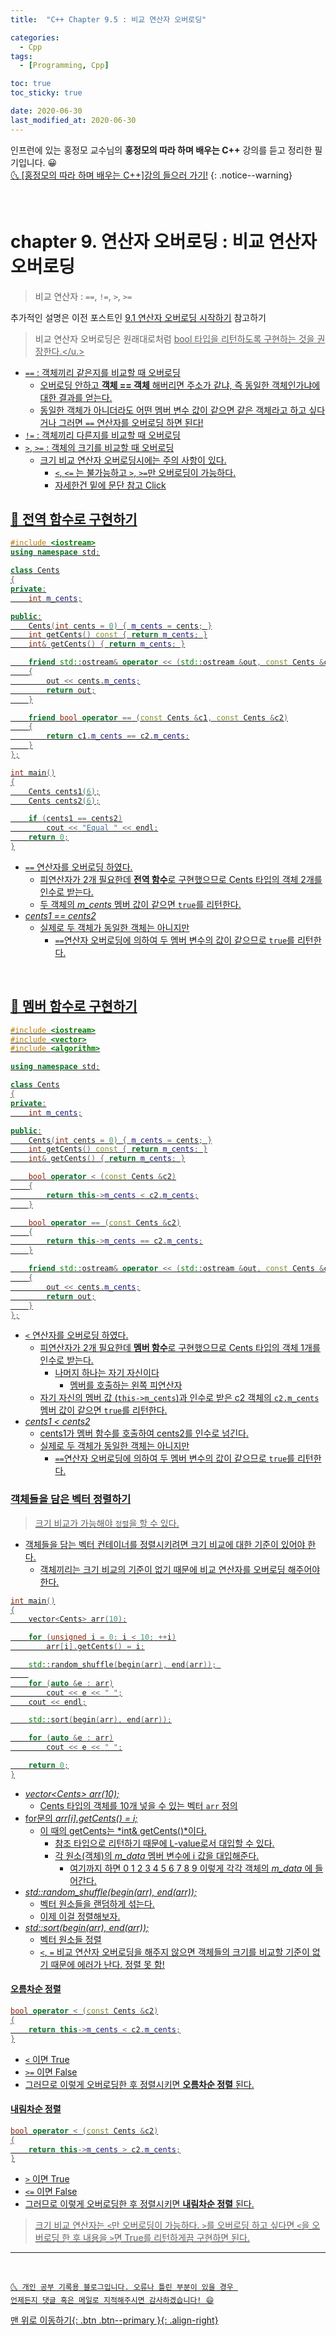 ```yaml
---
title:  "C++ Chapter 9.5 : 비교 연산자 오버로딩" 

categories:
  - Cpp
tags:
  - [Programming, Cpp]

toc: true
toc_sticky: true

date: 2020-06-30
last_modified_at: 2020-06-30
---
```


인프런에 있는 홍정모 교수님의 **홍정모의 따라 하며 배우는 C++** 강의를 듣고 정리한 필기입니다. 😀    
[🌜 [홍정모의 따라 하며 배우는 C++]강의 들으러 가기!](https://www.inflearn.com/course/following-c-plus)
{: .notice--warning}

<br>

# chapter 9. 연산자 오버로딩 : 비교 연산자 오버로딩

> 비교 연산자 : `==`, `!=`, `>`, `>=`

추가적인 설명은 이전 포스트인 [9.1 연산자 오버로딩 시작하기](https://ansohxxn.github.io/cpp/chapter9-1/) 참고하기

> 비교 연산자 오버로딩은 원래대로처럼 <u>bool 타입을 리턴하도록 구현하는 것을 권장한다.</u.>

- `==` : 객체끼리 같은지를 비교할 때 오버로딩
  - 오버로딩 안하고 **객체 == 객체** 해버리면 <u>주소가 같냐, 즉 동일한 객체인가냐</u>에 대한 결과를 얻는다.
  - 동일한 객체가 아니더라도 어떤 멤버 변수 값이 같으면 같은 객체라고 하고 싶다거나 그러면 `==` 연산자를 오버로딩 하면 된다!
- `!=` : 객체끼리 다른지를 비교할 때 오버로딩
- `>`, `>=` : 객체의 크기를 비교할 때 오버로딩
  - 크기 비교 연산자 오버로딩시에는 주의 사항이 있다.
    - `<`,  `<=` 는 불가능하고 `>`, `>=`만 오버로딩이 가능하다.
    - [자세한건 밑에 문단 참고 Click](#내림차순-정렬) 

## 🔔 전역 함수로 구현하기

```cpp
#include <iostream>
using namespace std;

class Cents
{
private:
	int m_cents;

public:
	Cents(int cents = 0) { m_cents = cents; }
	int getCents() const { return m_cents; }
	int& getCents() { return m_cents; }

	friend std::ostream& operator << (std::ostream &out, const Cents &cents)
	{
		out << cents.m_cents;
		return out;
	}

	friend bool operator == (const Cents &c1, const Cents &c2)
	{
		return c1.m_cents == c2.m_cents;
	}
};

int main()
{
	Cents cents1(6);
	Cents cents2(6);

	if (cents1 == cents2)
		cout << "Equal " << endl;
	return 0;
}
```

- `==` 연산자를 오버로딩 하였다.
  - 피연산자가 2개 필요한데 **전역 함수**로 구현했으므로 <u>Cents 타입의 객체 2개를 인수로 받는다.</u>
  - 두 객체의 *m_cents* 멤버 값이 같으면 `true`를 리턴한다.
- *cents1 == cents2*
  - 실제로 두 객체가 동일한 객체는 아니지만
    - `==`연산자 오버로딩에 의하여 두 멤버 변수의 값이 같으므로 `true`를 리턴한다.

<br>

## 🔔 멤버 함수로 구현하기 

```cpp
#include <iostream>
#include <vector>
#include <algorithm>

using namespace std;

class Cents
{
private:
	int m_cents;

public:
	Cents(int cents = 0) { m_cents = cents; }
	int getCents() const { return m_cents; }
	int& getCents() { return m_cents; }

	bool operator < (const Cents &c2)
	{
		return this->m_cents < c2.m_cents;
	}

	bool operator == (const Cents &c2)
	{
		return this->m_cents == c2.m_cents;
	}

	friend std::ostream& operator << (std::ostream &out, const Cents &cents)
	{
		out << cents.m_cents;
		return out;
	}
};
```

- `<` 연산자를 오버로딩 하였다.
  - 피연산자가 2개 필요한데 **멤버 함수**로 구현했으므로 <u>Cents 타입의 객체 1개를 인수로 받는다.</u>
    - <u>나머지 하나는 자기 자신이다</u>
      - 멤버를 호출하는 왼쪽 피연산자
  - 자기 자신의 멤버 값 (`this->m_cents`)과 인수로 받은 c2 객체의 `c2.m_cents` 멤버 값이 같으면 `true`를 리턴한다.
- *cents1 < cents2*
  - cents1가 멤버 함수를 호출하여 cents2를 인수로 넘긴다.
  - 실제로 두 객체가 동일한 객체는 아니지만
    - `==`연산자 오버로딩에 의하여 두 멤버 변수의 값이 같으므로 `true`를 리턴한다.

### 객체들을 담은 벡터 정렬하기

> 크기 비교가 가능해야 `정렬`을 할 수 있다.

- 객체들을 담는 벡터 컨테이너를 정렬시키려면 <u>크기 비교에 대한 기준이 있어야 한다.</u>
  - 객체끼리는 크기 비교의 기준이 없기 때문에 비교 연산자를 오버로딩 해주어야 한다. 

```cpp
int main()
{
	vector<Cents> arr(10);

	for (unsigned i = 0; i < 10; ++i)
		arr[i].getCents() = i;

	std::random_shuffle(begin(arr), end(arr)); 
	
	for (auto &e : arr)
		cout << e << " ";
	cout << endl;

	std::sort(begin(arr), end(arr));

	for (auto &e : arr)
		cout << e << " ";

	return 0;
}
```

- *vector\<Cents> arr(10);*
  - Cents 타입의 객체를 10개 넣을 수 있는 벡터 `arr` 정의
- for문의 *arr[i].getCents() = i;*
  - 이 때의 getCents는 *int& getCents()*이다.
    - 참조 타입으로 리턴하기 때문에 L-value로서 대입할 수 있다.
    - 각 원소(객체)의 *m_data* 멤버 변수에 i 값을 대입해준다.
      - 여기까지 하면 0 1 2 3 4 5 6 7 8 9 이렇게 각각 객체의 *m_data* 에 들어간다.
- *std::random_shuffle(begin(arr), end(arr));*
  - 벡터 원소들을 랜덤하게 섞는다.
  - 이제 이걸 정렬해보자.
- *std::<u>sort</u>(begin(arr), end(arr));*
  - 벡터 원소들 정렬
  - `<`, `=` <u>비교 연산자 오버로딩을 해주지 않으면 객체들의 크기를 비교할 기준이 없기 때문에 에러가 난다. 정렬 못 함!</u>

#### 오름차순 정렬

```cpp
bool operator < (const Cents &c2)
{
	return this->m_cents < c2.m_cents;
}
```

- `<` 이면 True
- `>=` 이면 False
- 그러므로 이렇게 오버로딩한 후 정렬시키면 **오름차순 정렬** 된다.

#### 내림차순 정렬

```cpp
bool operator < (const Cents &c2)
{
	return this->m_cents > c2.m_cents;
}
```

- `>` 이면 True
- `<=` 이면 False
- 그러므로 이렇게 오버로딩한 후 정렬시키면 **내림차순 정렬** 된다.

> 크기 비교 연산자는 `<`만 오버로딩이 가능하다. `>`를 오버로딩 하고 싶다면 `<`을 오버로딩 한 후 내용을 `>`면 True를 리턴하게끔 구현하면 된다.

***
<br>

    🌜 개인 공부 기록용 블로그입니다. 오류나 틀린 부분이 있을 경우 
    언제든지 댓글 혹은 메일로 지적해주시면 감사하겠습니다! 😄

[맨 위로 이동하기](#){: .btn .btn--primary }{: .align-right}

<br>